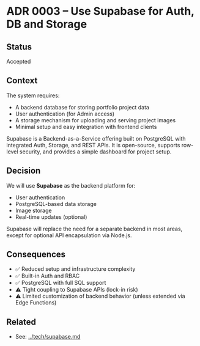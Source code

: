 # ADR 0003 – Use Supabase for Auth, DB and Storage

## Status
Accepted

## Context
The system requires:
- A backend database for storing portfolio project data
- User authentication (for Admin access)
- A storage mechanism for uploading and serving project images
- Minimal setup and easy integration with frontend clients

Supabase is a Backend-as-a-Service offering built on PostgreSQL with integrated Auth, Storage, and REST APIs. It is open-source, supports row-level security, and provides a simple dashboard for project setup.

## Decision
We will use **Supabase** as the backend platform for:
- User authentication
- PostgreSQL-based data storage
- Image storage
- Real-time updates (optional)

Supabase will replace the need for a separate backend in most areas, except for optional API encapsulation via Node.js.

## Consequences
- ✅ Reduced setup and infrastructure complexity
- ✅ Built-in Auth and RBAC
- ✅ PostgreSQL with full SQL support
- ⚠️ Tight coupling to Supabase APIs (lock-in risk)
- ⚠️ Limited customization of backend behavior (unless extended via Edge Functions)

## Related
- See: [../tech/supabase.md](../tech/supabase.md)

